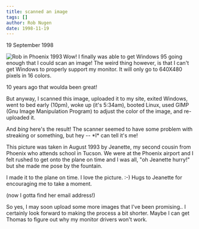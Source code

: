 ```yaml
---
title: scanned an image
tags: []
author: Rob Nugen
date: 1998-11-19
---
```


<title>I scanned an image!</title>

<p class=date>19 September 1998</p>

<p><img src="/images/rob/rob_fountain.jpg" align="left" alt="Rob in Phoenix 1993">

<p>Wow!  I finally was able to get Windows 95 going enough that I could scan an image!  The weird thing however, is that I can't get Windows to properly support my monitor.  It will only go to 640X480 pixels in 16 colors.

<p>10 years ago that woulda been great!

<p>But anyway, I scanned this image, uploaded it to my site, exited Windows, went to bed early (10pm), woke up (it's 5:34am), booted Linux, used GIMP (Gnu Image Manipulation Program) to adjust the color of the image, and re-uploaded it.

<p>And <i>bing</i> here's the result!  The scanner seemed to have some problem with streaking or something, but hey -- *I* can tell it's me!

<p>This picture was taken in August 1993 by Jeanette, my second cousin from Phoenix who attends school in Tucson.  We were at the Phoenix airport and I felt rushed to get onto the plane on time and I was all, "oh Jeanette hurry!" but she made me pose by the fountain.

<p>I made it to the plane on time.  I love the picture.  :-)  Hugs to Jeanette for encouraging me to take a moment.

<p>(now I gotta find her email address!)

<p>So yes, I may soon upload some more images that I've been
promising..  I certainly look forward to making the process a bit
shorter.  Maybe I can get Thomas to figure out why my monitor drivers
won't work.</p>




